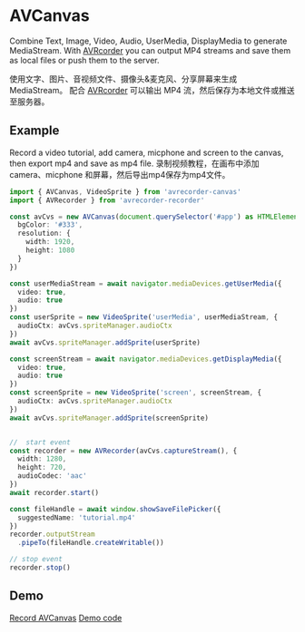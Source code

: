 # AVCanvas

Combine Text, Image, Video, Audio, UserMedia, DisplayMedia to generate MediaStream.
With [AVRcorder](../av-recorder/README.md) you can output MP4 streams and save them as local files or push them to the server.

使用文字、图片、音视频文件、摄像头&麦克风、分享屏幕来生成 MediaStream。
配合 [AVRcorder](../av-recorder/README.md) 可以输出 MP4 流，然后保存为本地文件或推送至服务器。

## Example
Record a video tutorial, add camera, micphone and screen to the canvas, then export mp4 and save as mp4 file.
录制视频教程，在画布中添加 camera、micphone 和屏幕，然后导出mp4保存为mp4文件。

```ts
import { AVCanvas, VideoSprite } from 'avrecorder-canvas'
import { AVRecorder } from 'avrecorder-recorder'

const avCvs = new AVCanvas(document.querySelector('#app') as HTMLElement, {
  bgColor: '#333',
  resolution: {
    width: 1920,
    height: 1080
  }
})

const userMediaStream = await navigator.mediaDevices.getUserMedia({
  video: true,
  audio: true
})
const userSprite = new VideoSprite('userMedia', userMediaStream, {
  audioCtx: avCvs.spriteManager.audioCtx
})
await avCvs.spriteManager.addSprite(userSprite)

const screenStream = await navigator.mediaDevices.getDisplayMedia({
  video: true,
  audio: true
})
const screenSprite = new VideoSprite('screen', screenStream, {
  audioCtx: avCvs.spriteManager.audioCtx
})
await avCvs.spriteManager.addSprite(screenSprite)


//  start event
const recorder = new AVRecorder(avCvs.captureStream(), {
  width: 1280,
  height: 720,
  audioCodec: 'aac'
})
await recorder.start()

const fileHandle = await window.showSaveFilePicker({
  suggestedName: 'tutorial.mp4'
})
recorder.outputStream
  .pipeTo(fileHandle.createWritable())

// stop event
recorder.stop()
```

## Demo
[Record AVCanvas](https://github.com/Dragon-S/WebAV/demo/record-avcanvas.html)
[Demo code](demo/record-avcanvas.ts)